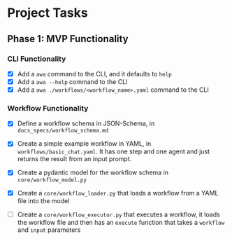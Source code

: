 # Project Tasks

## Phase 1: MVP Functionality

### CLI Functionality
- [x] Add a `awa` command to the CLI, and it defaults to `help`
- [x] Add a `awa --help` command to the CLI
- [x] Add a `awa ./workflows/<workflow_name>.yaml` command to the CLI

### Workflow Functionality
- [x] Define a workflow schema in JSON-Schema, in `docs_specs/workflow_schema.md`
- [x] Create a simple example workflow in YAML, in `workflows/basic_chat.yaml`. It has one step and one agent and just returns the result from an input prompt.
- [x] Create a pydantic model for the workflow schema in `core/workflow_model.py`
- [x] Create a `core/workflow_loader.py` that loads a workflow from a YAML file into the model
- [ ] Create a `core/workflow_executor.py` that executes a workflow, it loads the workflow file and then has an `execute` function that takes a `workflow` and `input` parameters





